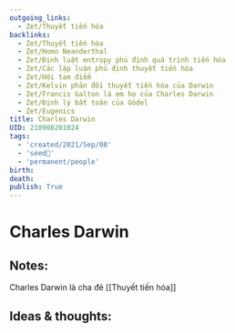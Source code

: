 ```yaml
---
outgoing_links:
  - Zet/Thuyết tiến hóa
backlinks:
  - Zet/Thuyết tiến hóa
  - Zet/Homo Neanderthal
  - Zet/Định luật entropy phủ định quá trình tiến hóa
  - Zet/Các lập luận phủ định thuyết tiến hóa
  - Zet/Hội tam điểm
  - Zet/Kelvin phản đối thuyết tiến hóa của Darwin
  - Zet/Francis Galton là em họ của Charles Darwin
  - Zet/Định lý bất toàn của Gödel
  - Zet/Eugenics
title: Charles Darwin
UID: 210908201024
tags:
  - 'created/2021/Sep/08'
  - 'seed🥜'
  - 'permanent/people'
birth: 
death: 
publish: True
---
```

# Charles Darwin

## Notes:
Charles Darwin là cha đẻ [[Thuyết tiến hóa]]

## Ideas & thoughts:

